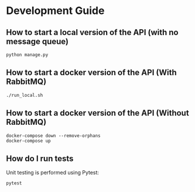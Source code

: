 # Development Guide

## How to start a local version of the API (with no message queue)

```
python manage.py
```

## How to start a docker version of the API (With RabbitMQ)

```
./run_local.sh
```

## How to start a docker version of the API (Without RabbitMQ)

```
docker-compose down --remove-orphans
docker-compose up
```

## How do I run tests

Unit testing is performed using Pytest:

```
pytest
```
